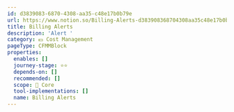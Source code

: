 ```yaml
---
id: d3839083-6870-4308-aa35-c48e17b0b79e
url: https://www.notion.so/Billing-Alerts-d383908368704308aa35c48e17b0b79e
title: Billing Alerts
description: 'Alert '
category: 💵 Cost Management
pageType: CFMMBlock
properties:
  enables: []
  journey-stage: ⭐️⭐️
  depends-on: []
  recommended: []
  scope: 🏢 Core
  tool-implementations: []
  name: Billing Alerts
---
```



